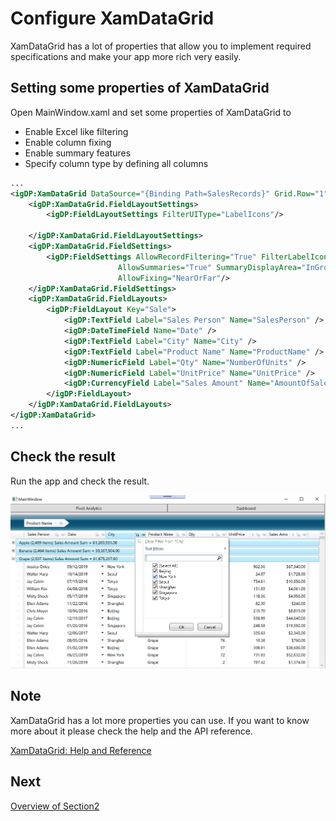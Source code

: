 # Configure XamDataGrid
XamDataGrid has a lot of properties that allow you to implement required specifications and make your app more rich very easily.

## Setting some properties of XamDataGrid

Open MainWindow.xaml and set some properties of XamDataGrid to
- Enable Excel like filtering
- Enable column fixing
- Enable summary features
- Specify column type by defining all columns

```xml
...
<igDP:XamDataGrid DataSource="{Binding Path=SalesRecords}" Grid.Row="1" Grid.ColumnSpan="3" Grid.RowSpan="1"  >
    <igDP:XamDataGrid.FieldLayoutSettings>
        <igDP:FieldLayoutSettings FilterUIType="LabelIcons"/>
        
    </igDP:XamDataGrid.FieldLayoutSettings>
    <igDP:XamDataGrid.FieldSettings>
        <igDP:FieldSettings AllowRecordFiltering="True" FilterLabelIconDropDownType="MultiSelectExcelStyle" 
                        AllowSummaries="True" SummaryDisplayArea="InGroupByRecords" 
                        AllowFixing="NearOrFar"/>
    </igDP:XamDataGrid.FieldSettings>
    <igDP:XamDataGrid.FieldLayouts>
        <igDP:FieldLayout Key="Sale">
            <igDP:TextField Label="Sales Person" Name="SalesPerson" />
            <igDP:DateTimeField Name="Date" />
            <igDP:TextField Label="City" Name="City" />
            <igDP:TextField Label="Product Name" Name="ProductName" />
            <igDP:NumericField Label="Qty" Name="NumberOfUnits" />
            <igDP:NumericField Label="UnitPrice" Name="UnitPrice" />
            <igDP:CurrencyField Label="Sales Amount" Name="AmountOfSale" />
        </igDP:FieldLayout>
    </igDP:XamDataGrid.FieldLayouts>
</igDP:XamDataGrid>
...
```

## Check the result

Run the app and check the result.

![](../assets/01-02-01.png)

## Note
XamDataGrid has a lot more properties you can use. If you want to know more about it please check the help and the API reference.

[XamDataGrid: Help and Reference](https://www.infragistics.com/help/wpf/xamdatagrid)

## Next
[Overview of Section2](../02-Pivot/02-00-Overview-of-Section2.md)
